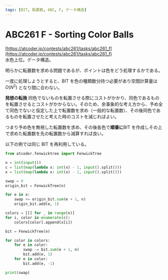 ```yaml
---
tags: [BIT, 転置数, ABC, F, データ構造]
---
```


# ABC261 F - Sorting Color Balls

[https://atcoder.jp/contests/abc261/tasks/abc261_f](https://atcoder.jp/contests/abc261/tasks/abc261_f)  
水色上位。データ構造。

明らかに転置数を求める問題であるが、ポイントは色をどう処理するかである。

一度に処理しようとすると、BIT を色の種類数分持つ必要があり空間計算量は $O(N^2)$ となり間に合わない。

**発想の転換**
同色でないものを転置させる際にコストがかかり、同色であるものを転置させるとコストがかからない。そのため、余事象的な考え方から、予め全て同色でないと仮定した上で転置数を求め（一般的な転置数）、その後同色であるものを転置させたと考えた時のコストを減じればよい。

つまり予め色を無視した転置数を求め、その後各色で**順番に**BIT を作成しその上で求めた転置数を先の転置数から減算すれば良い。

以下の例では同じ BIT を再利用している。

```py
from atcoder.fenwicktree import FenwickTree

n = int(input())
c = list(map(lambda x: int(x) - 1, input().split()))
x = list(map(lambda x: int(x) - 1, input().split()))

swap = 0
origin_bit = FenwickTree(n)

for e in x:
    swap += origin_bit.sum(e + 1, n)
    origin_bit.add(e, 1)

colors = [[] for _ in range(n)]
for i, color in enumerate(c):
    colors[color].append(x[i])

bit = FenwickTree(n)

for color in colors:
    for e in color:
        swap -= bit.sum(e + 1, n)
        bit.add(e, 1)
    for e in color:
        bit.add(e, -1)

print(swap)

```
